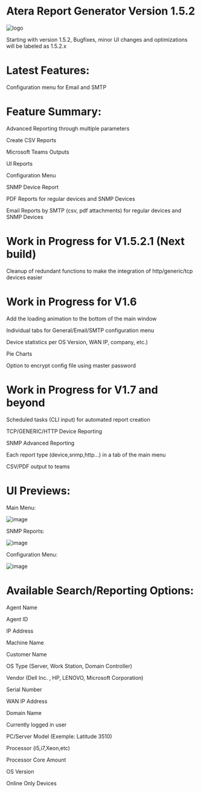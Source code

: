 # Atera Report Generator Version 1.5.2
![logo](https://github.com/infovirtuel/Atera-Report-Generator/assets/134888924/d1613878-09f1-49d7-a207-8c77a85c4cdf)

Starting with version 1.5.2,
Bugfixes, minor UI changes and optimizations
will be labeled as 1.5.2.x

#  Latest Features:

Configuration menu for Email and SMTP


# Feature Summary:

Advanced Reporting through multiple parameters

Create CSV Reports

Microsoft Teams Outputs

UI Reports

Configuration Menu

SNMP Device Report

PDF Reports for regular devices and SNMP Devices

Email Reports by SMTP (csv, pdf attachments) for regular devices and SNMP Devices


# Work in Progress for V1.5.2.1 (Next build)
Cleanup of redundant functions to make the integration of http/generic/tcp devices easier


# Work in Progress for V1.6

Add the loading animation to the bottom of the main window

Individual tabs for General/Email/SMTP configuration menu

Device statistics per OS Version, WAN IP, company, etc.)

Pie Charts

Option to encrypt config file using master password


# Work in Progress for V1.7 and beyond

Scheduled tasks (CLI input) for automated report creation

TCP/GENERIC/HTTP Device Reporting

SNMP Advanced Reporting

Each report type (device,snmp,http...) in a tab of the main menu

CSV/PDF output to teams

# UI Previews:

Main Menu:

![image](https://github.com/infovirtuel/Atera-Report-Generator/assets/134888924/38c2a76c-7625-4bd7-a531-70319bb3a0ad)


SNMP Reports:

![image](https://github.com/infovirtuel/Atera-Report-Generator/assets/134888924/42f4b61f-4e59-4aca-a99a-52ad6c5594d1)


Configuration Menu:

![image](https://github.com/infovirtuel/Atera-Report-Generator/assets/134888924/ffecee06-65e4-4f5d-b4fc-562efb9f5cfa)



# Available Search/Reporting Options:

Agent Name

Agent ID

IP Address

Machine Name

Customer Name

OS Type (Server, Work Station, Domain Controller)

Vendor (Dell Inc. , HP, LENOVO, Microsoft Corporation)

Serial Number

WAN IP Address

Domain Name

Currently logged in user

PC/Server Model (Exemple: Latitude 3510)

Processor (i5,i7,Xeon,etc)

Processor Core Amount 

OS Version

Online Only Devices
